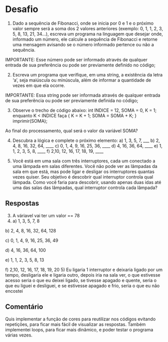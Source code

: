 # Desafio

1) Dado a sequência de Fibonacci, onde se inicia por 0 e 1 e o próximo valor sempre será a soma dos 2 valores anteriores (exemplo: 0, 1, 1, 2, 3, 5, 8, 13, 21, 34...), escreva um programa na linguagem que desejar onde, informado um número, ele calcule a sequência de Fibonacci e retorne uma mensagem avisando se o número informado pertence ou não a sequência.

IMPORTANTE: Esse número pode ser informado através de qualquer entrada de sua preferência ou pode ser previamente definido no código;

2) Escreva um programa que verifique, em uma string, a existência da letra ‘a’, seja maiúscula ou minúscula, além de informar a quantidade de vezes em que ela ocorre.

IMPORTANTE: Essa string pode ser informada através de qualquer entrada de sua preferência ou pode ser previamente definida no código;

3) Observe o trecho de código abaixo: int INDICE = 12, SOMA = 0, K = 1; enquanto K < INDICE faça { K = K + 1; SOMA = SOMA + K; } imprimir(SOMA);

Ao final do processamento, qual será o valor da variável SOMA?

4) Descubra a lógica e complete o próximo elemento:
a) 1, 3, 5, 7, ___
b) 2, 4, 8, 16, 32, 64, ____
c) 0, 1, 4, 9, 16, 25, 36, ____
d) 4, 16, 36, 64, ____
e) 1, 1, 2, 3, 5, 8, ____
f) 2,10, 12, 16, 17, 18, 19, ____

5) Você está em uma sala com três interruptores, cada um conectado a uma lâmpada em salas diferentes. Você não pode ver as lâmpadas da sala em que está, mas pode ligar e desligar os interruptores quantas vezes quiser. Seu objetivo é descobrir qual interruptor controla qual lâmpada. Como você faria para descobrir, usando apenas duas idas até uma das salas das lâmpadas, qual interruptor controla cada lâmpada?  

## Respostas
3) A váriavel vai ter um valor == 78
4) a) 1, 3, 5, 7, 8
   
  b) 2, 4, 8, 16, 32, 64, 128
  
  c) 0, 1, 4, 9, 16, 25, 36, 49
  
  d) 4, 16, 36, 64, 100
  
  e) 1, 1, 2, 3, 5, 8, 13
  
  f) 2,10, 12, 16, 17, 18, 19, 20
5) Eu ligaria 1 interruptor e deixaria ligado por um tempo, desligaria ele e ligaria outro, depois iria na sala ver, o que estivesse acesso seria o que eu deixei ligado, se tivesse apagado e quente, seria o que eu liguei e desliguei, e se estivesse apagado e frio, seria o que eu não encostei
## Comentário

Quis implementar a função de cores para reutilizar nos códigos evitando repetições, para ficar mais fácil de visualizar as respostas. Também implementei loops, para ficar mais dinâmico, e poder testar o programa várias vezes.
